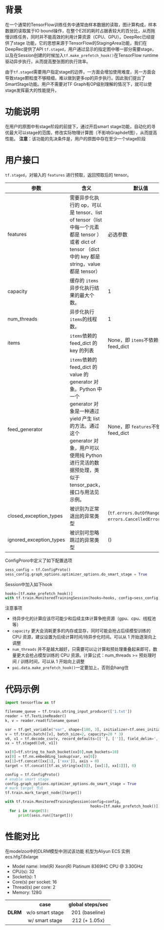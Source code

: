 # 背景
在一个通常的TensorFlow训练任务中通常由样本数据的读取，图计算构成，样本数据的读取属于IO bound操作，在整个E2E的耗时占据表较大的百分比，从而拖慢训练任务，同时并不能高效的利用计算资源（CPU、GPU）。DeepRec已经提供了stage 功能，它的思想来源于TensorFlow的StagingArea功能，我们在DeepRec提供了API `tf.staged`，用户通过显示的指定图中哪一部分需要stage，以及在Session创建的时候加入`tf.make_prefetch_hook()`在TensorFlow runtime驱动异步执行，从而提高整张图的执行效率。

由于`tf.staged`需要用户指定stage的边界，一方面会增加使用难度，另一方面会导致stage颗粒度不够精细，难以做到更多op的异步执行。因此我们提出了SmartStage功能。用户不需要对TF Graph有OP级别理解的情况下，就可以使stage发挥最大的性能提升。

# 功能说明
在用户的原图中有stage阶段的前提下，通过开启smart stage功能，自动化的寻优最大可以stage的范围，修改实际物理计算图（不影响Graphdef图），从而提高性能。
**注意**：该功能的先决条件是，用户的原图中存在至少一个stage阶段
# 用户接口
`tf.staged`，对输入的 `features` 进行预取，返回预取后的 tensor。

| 参数 | 含义 | 默认值 |
| --- | --- | --- |
| features | 需要异步化执行的 op，可以是 tensor、list of tensor（list 中每一个元素都是 tensor ） 或者 dict of tensor （dict 中的 key 都是 string，value 都是 tensor） | 必选参数 |
|capacity| 缓存的 `items`异步化执行结果的最大个数。 | 1 |
| num_threads | 异步化执行 `items`的线程数。 |1|
|items| `items`依赖的 feed_dict 的 key 的列表 | None，即 `items`不依赖 feed_dict |
| feed_generator | `items`依赖的 feed_dict 的 value 的 generator 对象。Python 中一个 generator 对象是一种通过 yield 产生 list 的方法。通过这个 generator 对象，用户可以使用纯 Python 进行灵活的数据预处理，类似于 tensor_pack，接口与用法见示例。 |None，即 `features`不依赖 feed_dict|
|closed_exception_types| 被识别为正常退出的异常类型 | (`tf.errors.OutOfRangeError`, `errors.CancelledError`) |
| ignored_exception_types | 被识别可忽略跳过的异常类型 | () |

ConfigProro中定义了如下配置选项
```python
sess_config = tf.ConfigProto()
sess_config.graph_options.optimizer_options.do_smart_stage = True
```
Session中加入如下hook
```python
hooks=[tf.make_prefetch_hook()]
with tf.train.MonitoredTrainingSession(hooks=hooks, config=sess_config) as sess:
```
注意事项

- 待异步化的计算应该尽可能少和后续主体计算争抢资源（gpu、cpu、线程池等）
- `capacity` 更大会消耗更多的内存或显存，同时可能会抢占后续模型训练的 CPU 资源，建议设置为后续计算时间/待异步化时间。可以从 1 开始逐渐向上调整
- `num_threads` 并不是越大越好，只需要可以让计算和预处理重叠起来即可，数量更大会抢占模型训练的 CPU 资源。计算公式：num_threads >= 预处理时间 / 训练时间，可以从 1 开始向上调整
- `pai.data.make_prefetch_hook()`一定要加上，否则会hang住
# 代码示例
```python
import tensorflow as tf

filename_queue = tf.train.string_input_producer(['1.txt'])
reader = tf.TextLineReader()
k, v = reader.read(filename_queue)

var = tf.get_variable("var", shape=[100, 3], initializer=tf.ones_initializer())
v = tf.train.batch([v], batch_size=2, capacity=20 * 3)
v0, v1 = tf.decode_csv(v, record_defaults=[[''], ['']], field_delim=',')
xx = tf.staged([v0, v1])

xx[0]=tf.string_to_hash_bucket(xx[0],num_buckets=10)
xx[0] = tf.nn.embedding_lookup(var, xx[0])
xx[1]=tf.concat([xx[1], ['xxx']], axis = 0)
target = tf.concat([tf.as_string(xx[0]), [xx[1], xx[1]]], 0)

config = tf.ConfigProto()
# enable smart stage
config.graph_options.optimizer_options.do_smart_stage = True
# mark target 节点
tf.train.mark_target_node([target])

with tf.train.MonitoredTrainingSession(config=config,
                                       hooks=[tf.make_prefetch_hook()]) as sess:
  for i in range(5):
      print(sess.run([target]))
```
# 性能对比
在modelzoo中的DLRM模型中测试该功能
机型为Aliyun ECS 实例 ecs.hfg7.8xlarge

- Model name: Intel(R) Xeon(R) Platinum 8369HC CPU @ 3.30GHz
- CPU(s): 32
- Socket(s): 1
- Core(s) per socket: 16
- Thread(s) per core: 2
- Memory: 128G

<table>
	<th style="text-align:center" rowspan="3">DLRM</th>
	<th style="text-align:center">case</th>
	<th style="text-align:center">global steps/sec</th>
	<tr>
		<td style="text-align:center">w/o smart stage</td>
		<td style="text-align:center">201 (baseline)</td>
	</tr>
	<tr>
		<td style="text-align:center">w/ smart stage</td>
		<td style="text-align:center">212 (+ 1.05x)</td>
	</tr>
</table>
